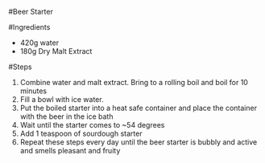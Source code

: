 #Beer Starter

#Ingredients

 * 420g water
 * 180g Dry Malt Extract
 
 
 #Steps
 
  1. Combine water and malt extract. Bring to a rolling boil and boil for 10 minutes
  2. Fill a bowl with ice water.
  3. Put the boiled starter into a heat safe container and place the container with the beer in the ice bath
  4. Wait until the starter comes to ~54 degrees
  5. Add 1 teaspoon of sourdough starter
  6. Repeat these steps every day until the beer starter is bubbly and active and smells pleasant and fruity
  